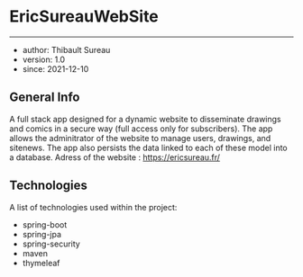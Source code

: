 # EricSureauWebSite
***
* author: Thibault Sureau
* version: 1.0
* since:  2021-12-10
## General Info
A full stack app designed for a dynamic website to disseminate drawings and comics in a secure way (full access only for subscribers).
The app allows the adminitrator of the website to manage users, drawings, and sitenews. The app also persists the data linked to each of these model into a database.
Adress of the website : https://ericsureau.fr/
## Technologies
A list of technologies used within the project:
* spring-boot 
* spring-jpa
* spring-security
* maven
* thymeleaf
